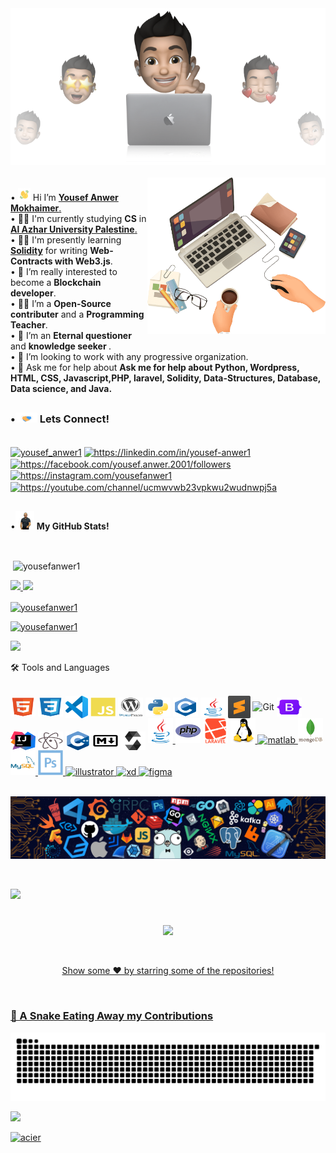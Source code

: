 <!--About myself!-->
<div align="center" >  
<img  src="Images/cover-photo.png" > </div>  </br> </a>

<div align="left" >
<img align="right" height="250" width="285" src="Images/home.png" > <br>
<!--• 👋  Hi I’m <a href="http://YousefAnwerMokhaimer.com" target="_blank"><b>Yousef Anwer Mokhaimer</b>.</a> <br> -->
•  <img src="Images/shake-hand.gif" width="20px"> Hi I’m <a href="https://YousefAnwerMokhaimer.tech/" target="_blank"><b>Yousef Anwer Mokhaimer</b>.</a> <br>
• 👨‍🎓 I'm currently studying <b>CS</b> in <a href="http://www.alazhar.edu.ps/"><b> Al Azhar University  Palestine</b>.</a><br>
• 👨‍💻 I'm presently learning <a href="https://soliditylang.org/"><b>Solidity</b></a> for writing <b>Web-Contracts with Web3.js</b>.<br>
• 👀 I’m really interested to become a <b>Blockchain developer</b>.<br>
• 👨‍🏫 I’m a <b>Open-Source contributer</b> and a <b>Programming Teacher</b>. <br>
• 🌱 I’m an <b>Eternal questioner</b> and <b>knowledge seeker </b>. <br>
• 💞️ I’m looking to work with any progressive organization.<br>
• 💬 Ask me for help about <b>Ask me for help about  Python, Wordpress, HTML, CSS, Javascript,PHP,  laravel, Solidity, Data-Structures, Database, Data science, and Java.</h3><p align="left"></b>
</div>



##

<!--:Social Media Links!-->

<div>

<h3> •<img src="Images/shakehand.gif" width="35">  <b> Lets Connect! </b> </h3> </br>
<a href="https://twitter.com/yousef_anwer1" target="blank"><img align="center" src="https://raw.githubusercontent.com/rahuldkjain/github-profile-readme-generator/master/src/images/icons/Social/twitter.svg" alt="yousef_anwer1" height="30" width="40" /></a>
<a href="https://linkedin.com/in/https://linkedin.com/in/yousef-anwer1" target="blank"><img align="center" src="https://raw.githubusercontent.com/rahuldkjain/github-profile-readme-generator/master/src/images/icons/Social/linked-in-alt.svg" alt="https://linkedin.com/in/yousef-anwer1" height="30" width="40" /></a>
<a href="https://fb.com/https://facebook.com/yousef.anwer.2001/followers" target="blank"><img align="center" src="https://raw.githubusercontent.com/rahuldkjain/github-profile-readme-generator/master/src/images/icons/Social/facebook.svg" alt="https://facebook.com/yousef.anwer.2001/followers" height="30" width="40" /></a>
<a href="https://instagram.com/https://instagram.com/yousefanwer1" target="blank"><img align="center" src="https://raw.githubusercontent.com/rahuldkjain/github-profile-readme-generator/master/src/images/icons/Social/instagram.svg" alt="https://instagram.com/yousefanwer1" height="30" width="40" /></a>
<a href="https://www.youtube.com/c/https://youtube.com/channel/ucmwvwb23vpkwu2wudnwpj5a" target="blank"><img align="center" src="https://raw.githubusercontent.com/rahuldkjain/github-profile-readme-generator/master/src/images/icons/Social/youtube.svg" alt="https://youtube.com/channel/ucmwvwb23vpkwu2wudnwpj5a" height="30" width="40" /></a>
</p>


</div>


##

<!--Github stats!-->

<p> •<img src="Images/github-stats.gif" width="30">  <b>  My GitHub Stats! </b> </p></br>

<p>&nbsp;<img align="center" src="https://github-readme-stats.vercel.app/api?username=yousefanwer1&show_icons=true&locale=en" alt="yousefanwer1" /></p>
<a href="https://github.com/yousefanwer1">
  <img height="150em " src="https://github-readme-stats.vercel.app/api?username=yousefanwer1&show_icons=true&theme=dark&include_all_commits=true&count_private=true">
  <img height="150em" src="https://github-readme-stats.vercel.app/api/top-langs/?username=daoud-hussain&layout=compact&langs_count=7&theme=dark"</br>
</div>

<p><img align="center" src="https://github-readme-streak-stats.herokuapp.com/?user=yousefanwer1&" alt="yousefanwer1" /></p>


<p align="left"> <a href="https://github.com/ryo-ma/github-profile-trophy"><img src="https://github-profile-trophy.vercel.app/?username=yousefanwer1" alt="yousefanwer1" /></a> </p>


<img src="https://readme-typing-svg.herokuapp.com?font=Open+Sans&color=FFFFFF&width=500&lines=These+are+my+GitHub+stats.."></br>


<!--Used Languages and tools!-->

🛠 Tools and Languages</br> 

<div style="display: inline_block"><br>  
  <img align="center" alt="html" height="30" width="40" src="https://raw.githubusercontent.com/devicons/devicon/master/icons/html5/html5-original.svg" />
  <img align="center" alt="css" height="30" width="40" src="https://raw.githubusercontent.com/devicons/devicon/master/icons/css3/css3-original.svg" />
  <img align="center" alt="Visual Studio Code" width="36px" src="https://raw.githubusercontent.com/github/explore/80688e429a7d4ef2fca1e82350fe8e3517d3494d/topics/visual-studio-code/visual-studio-code.png" />
  <img align="center" alt="javascript" height="30" width="40" src="https://raw.githubusercontent.com/devicons/devicon/master/icons/javascript/javascript-plain.svg" />
  <img align="center" alt="wordpress" height="30" width="40" src="https://raw.githubusercontent.com/devicons/devicon/master/icons/wordpress/wordpress-original.svg" />
  <img align="center" alt="python" height="30" width="40" src="https://raw.githubusercontent.com/devicons/devicon/master/icons/python/python-original.svg" />
  <img align="center" alt="c++" height="30" width="40" src="https://raw.githubusercontent.com/devicons/devicon/master/icons/c/c-original.svg" />
  <img align="center" alt="java" height="30" width="40" src="https://raw.githubusercontent.com/devicons/devicon/master/icons/java/java-original.svg" />
  <img align="center" alt="Sublime-Text" width="36px" src="https://raw.githubusercontent.com/github/explore/80688e429a7d4ef2fca1e82350fe8e3517d3494d/topics/sublime-text/sublime-text.png" />
  <img align="center" alt="Git" width="36px" src="https://cdn.icon-icons.com/icons2/2415/PNG/512/git_plain_wordmark_logo_icon_146508.png" />
  <img align="center" alt="bootstrap" height="30" width="40" src="https://raw.githubusercontent.com/devicons/devicon/master/icons/bootstrap/bootstrap-original.svg" />
  <img align="center" alt="intellij" height="30" width="40" src="https://raw.githubusercontent.com/devicons/devicon/master/icons/intellij/intellij-original.svg" />
  <img align="center" alt="atom" height="30" width="40" src="https://raw.githubusercontent.com/devicons/devicon/master/icons/atom/atom-original.svg" />
  <img align="center" alt="C++" height="30" width="40" src="https://raw.githubusercontent.com/devicons/devicon/master/icons/cplusplus/cplusplus-original.svg" />
  <img align="center" alt="markdown" height="30" width="40" src="https://raw.githubusercontent.com/devicons/devicon/master/icons/markdown/markdown-original.svg" />
  <img align="center" alt="solidity"  height="30" width="40" src="https://raw.githubusercontent.com/devicons/devicon/master/icons/solidity/solidity-original.svg" />
  <a href="https://www.java.com" target="_blank" rel="noreferrer"> <img src="https://raw.githubusercontent.com/devicons/devicon/master/icons/java/java-original.svg" alt="java" width="40" height="40"/> </a>  
  <img src="https://raw.githubusercontent.com/devicons/devicon/master/icons/php/php-original.svg" alt="php" width="40" height="40"/>
  <img src="https://raw.githubusercontent.com/devicons/devicon/master/icons/laravel/laravel-plain-wordmark.svg" alt="laravel" width="40" height="40"/>
  </a> <a href="https://www.linux.org/" target="_blank" rel="noreferrer"> <img src="https://raw.githubusercontent.com/devicons/devicon/master/icons/linux/linux-original.svg" alt="linux" width="40" height="40"/> </a> <a href="https://www.mathworks.com/" target="_blank" rel="noreferrer"> <img src="https://upload.wikimedia.org/wikipedia/commons/2/21/Matlab_Logo.png" alt="matlab" width="40" height="40"/> </a> <a href="https://www.mongodb.com/" target="_blank" rel="noreferrer"> <img src="https://raw.githubusercontent.com/devicons/devicon/master/icons/mongodb/mongodb-original-wordmark.svg" alt="mongodb" width="40" height="40"/> </a> <a href="https://www.mysql.com/" target="_blank" rel="noreferrer"> <img src="https://raw.githubusercontent.com/devicons/devicon/master/icons/mysql/mysql-original-wordmark.svg" alt="mysql" width="40" height="40"/> </a> 
  <a href="https://www.photoshop.com/en" target="_blank" rel="noreferrer"> <img src="https://raw.githubusercontent.com/devicons/devicon/master/icons/photoshop/photoshop-line.svg" alt="photoshop" width="40" height="40"/> </a> <a href="https://www.php.net" target="_blank" rel="noreferrer">
  <a href="https://www.adobe.com/in/products/illustrator.html" target="_blank" rel="noreferrer"> <img src="https://www.vectorlogo.zone/logos/adobe_illustrator/adobe_illustrator-icon.svg" alt="illustrator" width="40" height="40"/> </a>
  <a href="https://git-scm.com/" target="_blank" rel="noreferrer">
  <a href="https://www.adobe.com/products/xd.html" target="_blank" rel="noreferrer"> <img src="https://cdn.worldvectorlogo.com/logos/adobe-xd.svg" alt="xd" width="40" height="40"/>
  <a href="https://www.figma.com/" target="_blank" rel="noreferrer"> <img src="https://www.vectorlogo.zone/logos/figma/figma-icon.svg" alt="figma" width="40" height="40"/> </a> <a href="https://git-scm.com/" target="_blank" rel="noreferrer">
 

</div> </br>
 
<p align="center"><img src="https://raw.githubusercontent.com/KevinPatel04/KevinPatel04/master/header.png"></p></br>
    
    
<img src="https://readme-typing-svg.herokuapp.com?font=Open+Sans&color=F0E68C&width=500&lines=These+are+the+tools+that+I+am+working+with.."></br>

#
    
<!--Contribution Graph Section!-->
<!-- ### 📈 Contribution Graph
 
   <br/>
<a href="https://github.com/yousefanwer1"><img alt="yousefanwer1's Activity Graph" src="https://activity-graph.herokuapp.com/graph?username=yousefanwer1&bg_color=0D1117&color=5BCDEC&line=5BCDEC&point=FFFFFF&hide_border=true" /></a>
<img src="https://readme-typing-svg.herokuapp.com?font=Open+Sans&color0000FF&width=500&lines=This+is+my+contribution+graph..">
  -->
  
 <p align="center">
<img src="https://camo.githubusercontent.com/fccc48b6169ceac0aefe692ba3b97edd8ddcf66284362fec64c4117bbfb1c1ad/68747470733a2f2f6d656469612e67697068792e636f6d2f6d656469612f4356744e6538346868594639752f67697068792e676966" width="300px"></p></br>
<span>
<p align="center">
Show some ❤️ by starring some of the repositories!
 </p>
 </span>
  
<span></br>
    
 <!--Snake Animation!-->
### 🐍 A Snake Eating Away my Contributions

<p align="center">
  <img src="https://github.com/Daoud-Hussain/Daoud-Hussain/raw/output/github-contribution-grid-snake.svg" alt="snake"></center>
</p>

<img src="https://readme-typing-svg.herokuapp.com?font=Open+Sans&color=27e650c4&width=500&lines=Thanks+For+Visiting+my+Profile.."></br>
    

<!--Profile view counter API!-->
<p align="left"> <img src="https://gpvc.arturio.dev/yousefanwer1" alt="acier" /> </p>
